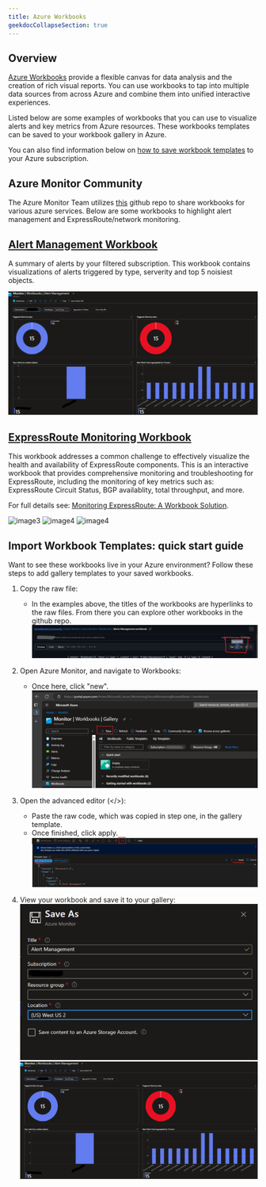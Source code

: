 ```yaml
---
title: Azure Workbooks
geekdocCollapseSection: true
---
```


## Overview

[Azure Workbooks](https://learn.microsoft.com/azure/azure-monitor/visualize/workbooks-overview) provide a flexible canvas for data analysis and the creation of rich visual reports. You can use workbooks to tap into multiple data sources from across Azure and combine them into unified interactive experiences.

Listed below are some examples of workbooks that you can use to visualize alerts and key metrics from Azure resources. These workbooks templates can be saved to your workbook gallery in Azure.

You can also find information below on [how to save workbook templates](http://localhost:1313/azure-monitor-baseline-alerts/visualizations/Azure-Workbooks/#import-workbook-templates-quick-start-guide) to your Azure subscription.

## Azure Monitor Community

The Azure Monitor Team utilizes [this](https://github.com/microsoft/AzureMonitorCommunity/tree/master/Azure%20Services) github repo to share workbooks for various azure services. Below are some workbooks to highlight alert management and ExpressRoute/network monitoring.

## [Alert Management Workbook](https://github.com/microsoft/AzureMonitorCommunity/blob/master/Azure%20Services/Azure%20Monitor/Workbooks/Alerts%20Management.workbook)

A summary of alerts by your filtered subscription. This workbook contains visualizations of alerts triggered by type, serverity and top 5 noisiest objects.

  ![Alert Management Image1](<../../../static/img/alert management wb.png>)
  
## [ExpressRoute Monitoring Workbook](https://github.com/microsoft/AzureMonitorCommunity/blob/master/Azure%20Services/Azure%20Monitor/Workbooks/Azure%20Network%20Monitoring.workbook)

This workbook addresses a common challenge to effectively visualize the health and availability of ExpressRoute components. This is an interactive workbook that provides comprehensive monitoring and troubleshooting for ExpressRoute, including the monitoring of key metrics such as: ExpressRoute Circuit Status, BGP availablity, total throughput, and more.

For full details see:
 [Monitoring ExpressRoute: A Workbook Solution](https://techcommunity.microsoft.com/t5/azure-observability-blog/monitoring-expressroute-a-workbook-solution/ba-p/4038130).

  ![image3](https://techcommunity.microsoft.com/t5/image/serverpage/image-id/545394i89157D8B217AA777/image-dimensions/2000?v=v2&px=-1)
  ![image4](https://techcommunity.microsoft.com/t5/image/serverpage/image-id/545405i13A8ECBF9B370BB4/image-dimensions/2000?v=v2&px=-1)
  ![image4](https://techcommunity.microsoft.com/t5/image/serverpage/image-id/545407i490AE5C9D99AECEE/image-dimensions/2000?v=v2&px=-1)

## Import Workbook Templates: quick start guide

Want to see these workbooks live in your Azure environment? Follow these steps to add gallery templates to your saved workbooks.

1. Copy the raw file:

    - In the examples above, the titles of the workbooks are hyperlinks to the raw files. From there you can explore other workbooks in the github repo.![alt text](<../../../static/img/copy raw file.png>)

2. Open Azure Monitor, and navigate to Workbooks:
    - Once here, click "new".![alt text](<../../../static/img/new workbook.png>)

3. Open the advanced editor (</>):
    - Paste the raw code, which was copied in step one, in the gallery template.
    - Once finished, click apply.![text](<../../../static/img/gallery template.png>)

4. View your workbook and save it to your gallery:
    ![alt text](<../../../static/img/save workbook.png>)
    ![alt text](<../../../static/img/alert management wb.png>)
